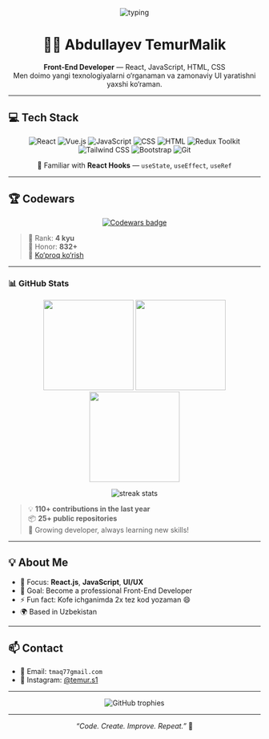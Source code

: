 <!-- GitHub Profile README for Abdullayev Temurbek -->
<p align="center">
  <img src="https://readme-typing-svg.herokuapp.com?font=Fira+Code&size=25&color=61DAFB&center=true&vCenter=true&width=750&lines=Hi+there+👋+I'm+TemurMalik.;Front-End+Developer+|+React+|+JavaScript" alt="typing">
</p>

<h1 align="center">👨‍💻 Abdullayev TemurMalik</h1>
<p align="center">
  <strong>Front-End Developer</strong> — React, JavaScript, HTML, CSS  
  <br>Men doimo yangi texnologiyalarni o‘rganaman va zamonaviy UI yaratishni yaxshi ko‘raman.
</p>

---


## 💻 Tech Stack
<p align="center">
  <img alt="React" src="https://img.shields.io/badge/React-61DAFB?style=for-the-badge&logo=react&logoColor=black"/>
  <img alt="Vue.js" src="https://img.shields.io/badge/Vue.js-42B883?style=for-the-badge&logo=vue.js&logoColor=white"/>
  <img alt="JavaScript" src="https://img.shields.io/badge/JavaScript-F7DF1E?style=for-the-badge&logo=javascript&logoColor=black"/>
  <img alt="CSS" src="https://img.shields.io/badge/CSS3-1572B6?style=for-the-badge&logo=css3&logoColor=white"/>
  <img alt="HTML" src="https://img.shields.io/badge/HTML5-E34F26?style=for-the-badge&logo=html5&logoColor=white"/>
  <img alt="Redux Toolkit" src="https://img.shields.io/badge/Redux%20Toolkit-764ABC?style=for-the-badge&logo=redux&logoColor=white"/>
  <img alt="Tailwind CSS" src="https://img.shields.io/badge/Tailwind%20CSS-38B2AC?style=for-the-badge&logo=tailwindcss&logoColor=white"/>
  <img alt="Bootstrap" src="https://img.shields.io/badge/Bootstrap-7952B3?style=for-the-badge&logo=bootstrap&logoColor=white"/>
  <img alt="Git" src="https://img.shields.io/badge/Git-F05032?style=for-the-badge&logo=git&logoColor=white"/>
</p>

<p align="center">
  🔧 Familiar with <strong>React Hooks</strong> — <code>useState</code>, <code>useEffect</code>, <code>useRef</code>
</p>


---

## 🏆 Codewars
<p align="center">
  <a href="https://www.codewars.com/users/AbdullayevTemurmalik">
    <img src="https://www.codewars.com/users/AbdullayevTemurmalik/badges/large" alt="Codewars badge" />
  </a>
</p>

> 🎯 Rank: **4 kyu**  
> 💪 Honor: **832+**  
> 🥇 [Ko‘proq ko‘rish](https://www.codewars.com/users/AbdullayevTemurmalik)

---

### 📊 GitHub Stats
<p align="center">
  <img src="https://github-readme-stats.vercel.app/api?username=AbdullayevTemurmalik&show_icons=true&theme=radical" height="180"/>
  <img src="https://github-readme-streak-stats.herokuapp.com?user=AbdullayevTemurmalik&theme=radical" height="180"/>
  <img src="https://github-readme-stats.vercel.app/api/top-langs/?username=AbdullayevTemurmalik&layout=compact&theme=radical" height="180"/>
</p>






<p align="center">
  <img src="https://github-readme-streak-stats.herokuapp.com?user=AbdullayevTemurmalik&theme=radical" alt="streak stats"/>
</p>

> 💡 **110+ contributions in the last year**  
> 📦 **25+ public repositories**  
> 🚀 Growing developer, always learning new skills!

---

## 💡 About Me
- 🧠 Focus: **React.js**, **JavaScript**, **UI/UX**
- 🎯 Goal: Become a professional Front-End Developer
- ⚡ Fun fact: Kofe ichganimda 2x tez kod yozaman 😄
- 🌍 Based in Uzbekistan

---

## 📫 Contact
- 📧 Email: `tmaq77gmail.com`
- 📸 Instagram: [@temur.s1](https://instagram.com/temur.s1)

---

<p align="center">
  <img src="https://github-profile-trophy.vercel.app/?username=AbdullayevTemurmalik&theme=radical&margin-w=10" alt="GitHub trophies"/>
</p>

---

<p align="center">
  <i>“Code. Create. Improve. Repeat.”</i> 🚀
</p>
